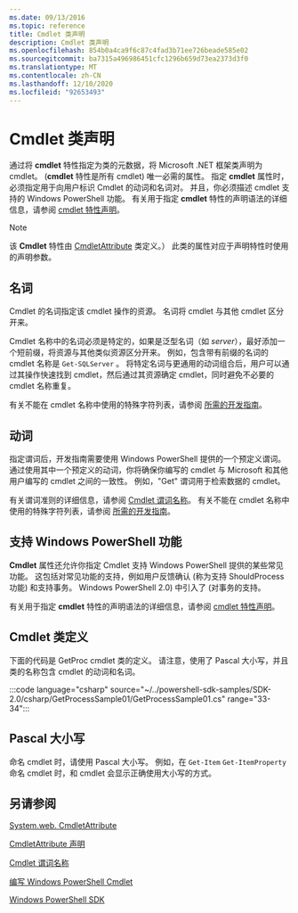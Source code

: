 ```yaml
---
ms.date: 09/13/2016
ms.topic: reference
title: Cmdlet 类声明
description: Cmdlet 类声明
ms.openlocfilehash: 854b0a4ca9f6c87c4fad3b71ee726beade585e02
ms.sourcegitcommit: ba7315a496986451cfc1296b659d73ea2373d3f0
ms.translationtype: MT
ms.contentlocale: zh-CN
ms.lasthandoff: 12/10/2020
ms.locfileid: "92653493"
---
```

# <a name="cmdlet-class-declaration"></a>Cmdlet 类声明

通过将 **cmdlet** 特性指定为类的元数据，将 Microsoft .NET 框架类声明为 cmdlet。  (**cmdlet** 特性是所有 cmdlet) 唯一必需的属性。
指定 **cmdlet** 属性时，必须指定用于向用户标识 Cmdlet 的动词和名词对。 并且，你必须描述 cmdlet 支持的 Windows PowerShell 功能。 有关用于指定 **cmdlet** 特性的声明语法的详细信息，请参阅 [cmdlet 特性声明](./cmdlet-attribute-declaration.md)。

> [!NOTE]
> 该 **Cmdlet** 特性由 [CmdletAttribute](/dotnet/api/System.Management.Automation.CmdletAttribute) 类定义。） 此类的属性对应于声明特性时使用的声明参数。

## <a name="nouns"></a>名词

Cmdlet 的名词指定该 cmdlet 操作的资源。 名词将 cmdlet 与其他 cmdlet 区分开来。

Cmdlet 名称中的名词必须是特定的，如果是泛型名词（如 *server*），最好添加一个短前缀，将资源与其他类似资源区分开来。 例如，包含带有前缀的名词的 cmdlet 名称是 `Get-SQLServer` 。 将特定名词与更通用的动词组合后，用户可以通过其操作快速找到 cmdlet，然后通过其资源确定 cmdlet，同时避免不必要的 cmdlet 名称重复。

有关不能在 cmdlet 名称中使用的特殊字符列表，请参阅 [所需的开发指南](./required-development-guidelines.md)。

## <a name="verbs"></a>动词

指定谓词后，开发指南需要使用 Windows PowerShell 提供的一个预定义谓词。 通过使用其中一个预定义的动词，你将确保你编写的 cmdlet 与 Microsoft 和其他用户编写的 cmdlet 之间的一致性。 例如，"Get" 谓词用于检索数据的 cmdlet。

有关谓词准则的详细信息，请参阅 [Cmdlet 谓词名称](./approved-verbs-for-windows-powershell-commands.md)。 有关不能在 cmdlet 名称中使用的特殊字符列表，请参阅 [所需的开发指南](./required-development-guidelines.md)。

## <a name="supporting-windows-powershell-functionality"></a>支持 Windows PowerShell 功能

**Cmdlet** 属性还允许你指定 Cmdlet 支持 Windows PowerShell 提供的某些常见功能。 这包括对常见功能的支持，例如用户反馈确认 (称为支持 ShouldProcess 功能) 和支持事务。 Windows PowerShell 2.0) 中引入了 (对事务的支持。

有关用于指定 **cmdlet** 特性的声明语法的详细信息，请参阅 [cmdlet 特性声明](./cmdlet-attribute-declaration.md)。

## <a name="cmdlet-class-definition"></a>Cmdlet 类定义

下面的代码是 GetProc cmdlet 类的定义。 请注意，使用了 Pascal 大小写，并且类的名称包含 cmdlet 的动词和名词。

:::code language="csharp" source="~/../powershell-sdk-samples/SDK-2.0/csharp/GetProcessSample01/GetProcessSample01.cs" range="33-34":::

## <a name="pascal-casing"></a>Pascal 大小写

命名 cmdlet 时，请使用 Pascal 大小写。 例如，在 `Get-Item` `Get-ItemProperty` 命名 cmdlet 时，和 cmdlet 会显示正确使用大小写的方式。

## <a name="see-also"></a>另请参阅

[System.web. CmdletAttribute](/dotnet/api/System.Management.Automation.CmdletAttribute)

[CmdletAttribute 声明](./cmdlet-attribute-declaration.md)

[Cmdlet 谓词名称](./approved-verbs-for-windows-powershell-commands.md)

[编写 Windows PowerShell Cmdlet](./writing-a-windows-powershell-cmdlet.md)

[Windows PowerShell SDK](../windows-powershell-reference.md)
